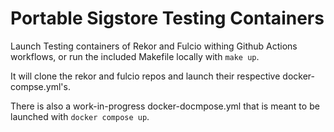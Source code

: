 # Portable Sigstore Testing Containers

Launch Testing containers of Rekor and Fulcio withing Github Actions workflows, or run the included Makefile locally with `make up`.

It will clone the rekor and fulcio repos and launch their respective docker-compse.yml's.

There is also a work-in-progress docker-docmpose.yml that is meant to be launched with `docker compose up`.
